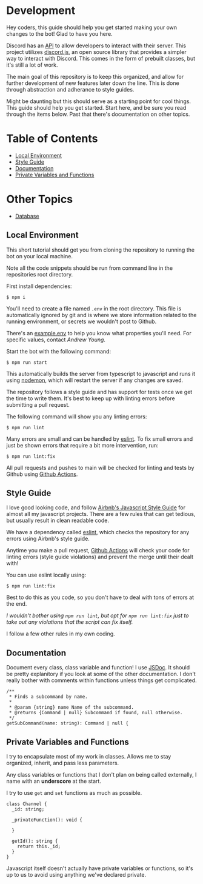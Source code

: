 # Development

Hey coders, this guide should help you get started making your own changes to the bot! Glad to have you here.

Discord has an [API](https://discord.com/developers/docs/intro) to allow developers to interact with their server. This project utilizes [discord.js](https://discordjs.guide/#before-you-begin), an open source library that provides a simpler way to interact with Discord. This comes in the form of prebuilt classes, but it's still a lot of work.

The main goal of this repository is to keep this organized, and allow for further development of new features later down the line. This is done through abstraction and adherance to style guides.

Might be daunting but this should serve as a starting point for cool things. This guide should help you get started. Start here, and be sure you read through the items below. Past that there's documentation on other topics.

# Table of Contents

- [Local Environment](#local-environment)
- [Style Guide](#style-guide)
- [Documentation](#documentation)
- [Private Variables and Functions](#private-variables-and-functions)

# Other Topics

- [Database](./DATABASE.md)

## Local Environment

This short tutorial should get you from cloning the repository to running the bot on your local machine.

Note all the code snippets should be run from command line in the repositories root directory.

First install dependencies:

```
$ npm i
```

You'll need to create a file named `.env` in the root directory. This file is automatically ignored by git and is where we store information related to the running environment, or secrets we wouldn't post to Github.

There's an [example.env](https://github.com/andyruwruw/outdoor-climbing-discord-bot/blob/main/example.env) to help you know what properties you'll need. For specific values, contact *Andrew Young*.

Start the bot with the following command:

```
$ npm run start
```

This automatically builds the server from typescript to javascript and runs it using [nodemon](https://www.npmjs.com/package/nodemon), which will restart the server if any changes are saved.

The repository follows a style guide and has support for tests once we get the time to write them. It's best to keep up with linting errors before submitting a pull request.

The following command will show you any linting errors:

```
$ npm run lint
```

Many errors are small and can be handled by [eslint](https://www.npmjs.com/package/eslint). To fix small errors and just be shown errors that require a bit more intervention, run:

```
$ npm run lint:fix
```

All pull requests and pushes to main will be checked for linting and tests by Github using [Github Actions](https://github.com/andyruwruw/outdoor-climbing-discord-bot/actions).

## Style Guide

I love good looking code, and follow [Airbnb's Javascript Style Guide](https://airbnb.io/javascript/) for almost all my javascript projects. There are a few rules that can get tedious, but usually result in clean readable code.

We have a dependency called [eslint](https://eslint.org/), which checks the repository for any errors using Airbnb's style guide.

Anytime you make a pull request, [Github Actions](https://github.com/andyruwruw/outdoor-climbing-discord-bot/actions) will check your code for linting errors (style guide violations) and prevent the merge until their dealt with!

You can use eslint locally using:

```
$ npm run lint:fix
```

Best to do this as you code, so you don't have to deal with tons of errors at the end.

*I wouldn't bother using `npm run lint`, but opt for `npm run lint:fix` just to take out any violations that the script can fix itself.*

I follow a few other rules in my own coding.

## Documentation

Document every class, class variable and function! I use [JSDoc](https://jsdoc.app/about-getting-started.html). It should be pretty explanitory if you look at some of the other documentation. I don't really bother with comments within functions unless things get complicated.

```
/**
 * Finds a subcommand by name.
 *
 * @param {string} name Name of the subcommand.
 * @returns {Command | null} Subcommand if found, null otherwise.
 */
getSubCommand(name: string): Command | null {
```

## Private Variables and Functions

I try to encapsulate most of my work in classes. Allows me to stay organized, inherit, and pass less parameters.

Any class variables or functions that I don't plan on being called externally, I name with an **underscore** at the start.

I try to use `get` and `set` functions as much as possible.

```
class Channel {
  _id: string;

  _privateFunction(): void {

  }

  getId(): string {
    return this._id;
  }
}
```

Javascript itself doesn't actually have private variables or functions, so it's up to us to avoid using anything we've declared private.
